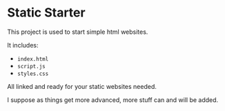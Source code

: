 # Static Starter

This project is used to start simple html websites.

It includes:
* `index.html`
* `script.js`
* `styles.css`

All linked and ready for your static websites needed.

I suppose as things get more advanced, more stuff can and will be added.
